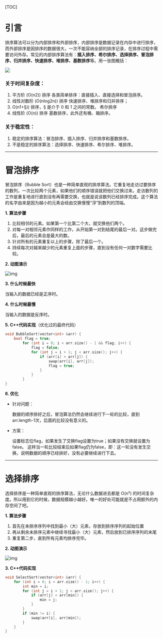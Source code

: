 [TOC]

# 引言

排序算法可以分为内部排序和外部排序，内部排序是数据记录在内存中进行排序，而外部排序是因排序的数据很大，一次不能容纳全部的排序记录，在排序过程中需要访问外存。常见的内部排序算法有：**插入排序、希尔排序、选择排序、冒泡排序、归并排序、快速排序、堆排序、基数排序**等。用一张图概括：

![](http://ww2.sinaimg.cn/large/006y8mN6ly1g6c250577yj30nd0e946d.jpg)

### 关于时间复杂度：

1. 平方阶 (O(n2)) 排序 各类简单排序：直接插入、直接选择和冒泡排序。 
2. 线性对数阶 (O(nlog2n)) 排序 快速排序、堆排序和归并排序； 
3. O(n1+§)) 排序，§ 是介于 0 和 1 之间的常数。 希尔排序 
4. 线性阶 (O(n)) 排序 基数排序，此外还有桶、箱排序。

### 关于稳定性：

1. 稳定的排序算法：冒泡排序、插入排序、归并排序和基数排序。 
2. 不是稳定的排序算法：选择排序、快速排序、希尔排序、堆排序。

***

# 冒泡排序

冒泡排序（Bubble Sort）也是一种简单直观的排序算法。它重复地走访过要排序的数列，一次比较两个元素，如果他们的顺序错误就把他们交换过来。走访数列的工作是重复地进行直到没有再需要交换，也就是说该数列已经排序完成。这个算法的名字由来是因为越小的元素会经由交换慢慢“浮”到数列的顶端。

**1. 算法步骤**

1. 比较相邻的元素。如果第一个比第二个大，就交换他们两个。
2. 对每一对相邻元素作同样的工作，从开始第一对到结尾的最后一对。这步做完后，最后的元素会是最大的数。
3. 针对所有的元素重复以上的步骤，除了最后一个。
4. 持续每次对越来越少的元素重复上面的步骤，直到没有任何一对数字需要比较。

**2. 动图演示**

![img](http://ww4.sinaimg.cn/large/006y8mN6ly1g6c44tkj99g30my075thy.gif)

**3. 什么时候最快**

当输入的数据已经是正序时。

**4. 什么时候最慢**

当输入的数据是反序时。

**5. C++代码实现**（优化过的最终代码）

```c++
void BubbleSort(vector<int> &arr) {
	bool flag = true;
		for (int i = 0; i < arr.size() - 1 && flag; i++) {
			flag = false;
			for (int j = i + 1; j < arr.size(); j++) {
				if (arr[i] > arr[j]) {
					swap(arr[i], arr[j]);
					flag = true;
				}
			}
		}
}
```

**6. 优化**

- 针对问题：

  数据的顺序排好之后，冒泡算法仍然会继续进行下一轮的比较，直到arr.length-1次，后面的比较没有意义的。

- 方案：

  设置标志位flag，如果发生了交换flag设置为true；如果没有交换就设置为false。 这样当一轮比较结束后如果flag仍为false，即：这一轮没有发生交换，说明数据的顺序已经排好，没有必要继续进行下去。

  

------

# 选择排序

选择排序是一种简单直观的排序算法，无论什么数据进去都是 O(n²) 的时间复杂度。所以用到它的时候，数据规模越小越好。唯一的好处可能就是不占用额外的内存空间了吧。

**1. 算法步骤**

1. 首先在未排序序列中找到最小（大）元素，存放到排序序列的起始位置
2. 再从剩余未排序元素中继续寻找最小（大）元素，然后放到已排序序列的末尾
3. 重复第二步，直到所有元素均排序完毕。

**2. 动图演示**

![img](http://ww2.sinaimg.cn/large/006y8mN6ly1g6c4f7jxorg30mj06wdsb.gif)

**3. C++代码实现**

```c++
void SelectSort(vector<int> &arr) {
	for (int i = 0; i < arr.size() - 1; i++) {
		int min = i;
		for (int j = i + 1; j < arr.size(); j++) {
			if (arr[j] < arr[min]) {
				min = j;
			}
		}
		if (min != i) {
			swap(arr[i], arr[min]);
		}
	}
}
```

